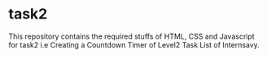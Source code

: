 # task2
This repository contains the required stuffs of HTML, CSS and Javascript for task2 i.e Creating a Countdown Timer of Level2 Task List of Internsavy. 
